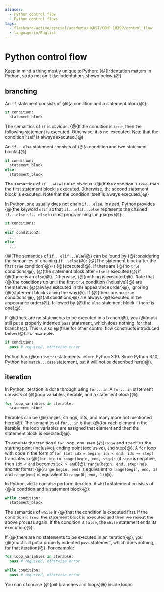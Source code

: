```yaml
---
aliases:
  - Python control flow
  - Python control flows
tags:
  - flashcard/active/special/academia/HKUST/COMP_1029P/control_flow
  - language/in/English
---
```


# Python control flow

Keep in mind a thing mostly unique to Python: {@{Indentation matters in Python, so do not omit the indentations shown below.}@} <!--SR:!2026-04-29,464,378-->

## branching

An `if` statement consists of {@{a condition and a statement block}@}: <!--SR:!2027-05-23,934,350-->

```Python
if condition:
  statement_block
```

The semantics of `if` is obvious: {@{If the condition is `true`, then the following statement is executed. Otherwise, it is not executed. Note that the condition itself is always executed.}@} <!--SR:!2026-10-09,736,330-->

An `if...else` statement consists of {@{a condition and two statement blocks}@}: <!--SR:!2026-09-05,710,330-->

```Python
if condition:
  statement_block
else:
  statement_block
```

The semantics of `if...else` is also obvious: {@{If the condition is `true`, then the first statement block is executed. Otherwise, the second statement block is executed. Note that the condition itself is always executed.}@} <!--SR:!2026-09-16,720,330-->

In Python, one usually does not chain `if...else`. Instead, Python provides {@{the keyword `elif` so that `if...elif...else` represents the chained `if...else if...else` in most programming languages}@}: <!--SR:!2028-07-01,1256,350-->

```Python
if condition1:
  ...
elif condition2:
  ...
else:
  ...
```

{@{The semantics of `if...elif...else`}@} can be found by {@{considering the semantics of chaining `if...else`}@}: {@{The statement block after the first `true` condition}@} is {@{executed}@}. If there are {@{no `true` conditions}@}, {@{the statement block after `else` is executed}@} if {@{there is an `else`}@}. Otherwise, {@{nothing is executed}@}. Note that {@{the conditions up until the first `true` condition \(inclusive\)}@} are themselves {@{always executed in the appearance order}@}, ignoring {@{statement blocks along the way}@}. If {@{there are no `true` conditions}@}, {@{all conditions}@} are always {@{executed in the appearance order}@}, followed by {@{the `else` statement block if there is one}@}. <!--SR:!2026-07-11,611,310!2027-04-01,807,323!2026-01-01,98,385!2026-01-06,103,385!2026-01-06,103,385!2026-01-06,103,385!2026-01-06,103,385!2026-01-06,103,385!2026-01-06,103,385!2026-01-04,101,385!2026-01-06,103,385!2026-01-06,103,385!2026-01-05,102,385!2026-01-03,100,385!2026-01-06,103,385-->

If {@{there are no statements to be executed in a branch}@}, you {@{must still put a properly indented `pass` statement, which does nothing, for that branch}@}. This is also {@{true for other control flow constructs introduced below}@}. For example: <!--SR:!2026-05-02,467,378!2026-05-01,466,378!2026-05-03,468,378-->

```Python
if condition:
  pass # required, otherwise error
```

Python has {@{no `switch` statements before Python 3.10. Since Python 3.10, Python has `match...case` statement, but it will not be described here}@}. <!--SR:!2027-05-07,892,330-->

## iteration

In Python, iteration is done through using `for...in`. A `for...in` statement consists of {@{loop variables, iterable, and a statement block}@}: <!--SR:!2028-06-10,1233,350-->

```Python
for loop_variables in iterable:
  statement_block
```

Iterables can be {@{ranges, strings, lists, and many more not mentioned here}@}. The semantics of `for...in` is that {@{for each element in the iterable, the loop variables are assigned that element and then the statement block is executed}@}. <!--SR:!2028-03-08,1160,350!2026-08-20,694,330-->

To emulate the traditional `for` loop, one uses {@{`range` and specifies the starting point (inclusive), ending point (exclusive), and step}@}. A `for` loop with code in the form of `for (int idx = begin; idx < end; idx += step)` translates to {@{`for idx in range(begin, end, step):` (if `step` is negative, then `idx < end` becomes `idx > end`)}@}. `range(begin, end, step)` has shorter forms: {@{`range(begin, end)` is equivalent to `range(begin, end, 1)` and `range(end)` is equivalent to `range(0, end, 1)`}@}. <!--SR:!2028-07-15,1267,350!2026-01-21,492,310!2028-10-23,1342,350-->

In Python, `while` can also perform iteration. A `while` statement consists of {@{a condition and a statement block}@}: <!--SR:!2028-06-13,1240,350-->

```Python
while condition:
  statement_block
```

The semantics of `while` is {@{that the condition is executed first. If the condition is `true`, the statement block is executed and then we repeat the above process again. If the condition is `false`, the `while` statement ends its execution}@}. <!--SR:!2027-07-18,903,330-->

If {@{there are no statements to be executed in an iteration}@}, you {@{must still put a properly indented `pass` statement, which does nothing, for that iteration}@}. For example: <!--SR:!2026-04-12,450,385!2025-12-04,323,365-->

```Python
for loop_variables in iterable:
  pass # required, otherwise error
```

```Python
while condition:
  pass # required, otherwise error
```

You can of course {@{put branches and loops}@} inside loops. <!--SR:!2026-03-04,420,385-->
